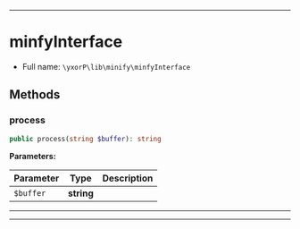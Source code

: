***

# minfyInterface





* Full name: `\yxorP\lib\minify\minfyInterface`



## Methods


### process



```php
public process(string $buffer): string
```








**Parameters:**

| Parameter | Type | Description |
|-----------|------|-------------|
| `$buffer` | **string** |  |




***


***

